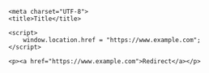 <!DOCTYPE html>
<html lang="en">
  <head>

    <meta charset="UTF-8">
    <title>Title</title>

    <script>
        window.location.href = "https://www.example.com";
    </script>

  </head>
  <body>

    <p><a href="https://www.example.com">Redirect</a></p>

  </body>
</html>
